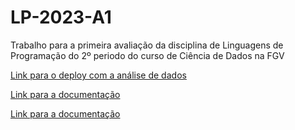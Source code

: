 # LP-2023-A1

Trabalho para a primeira avaliação da disciplina de Linguagens de Programação do 2º periodo do curso de Ciência de Dados na FGV

<a href="https://ddanieldma.github.io/LP-2023-A1/">Link para o deploy com a análise de dados</a>

<a href="https://lp-2023-a1.readthedocs.io/en/latest/)https://lp-2023-a1.readthedocs.io/en/latest/">Link para a documentação</a>

<a href="https://lp-2023-a1.readthedocs.io/en/latest/">Link para a documentação</a>
